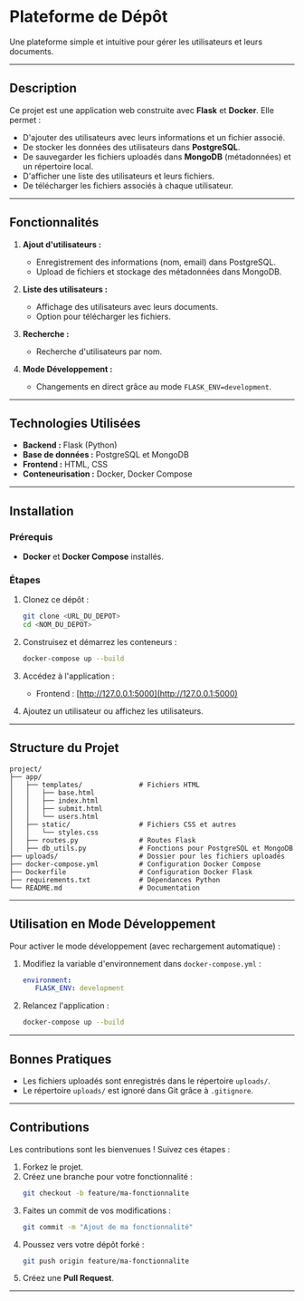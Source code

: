 
# Plateforme de Dépôt

Une plateforme simple et intuitive pour gérer les utilisateurs et leurs documents.

---

## Description
Ce projet est une application web construite avec **Flask** et **Docker**. Elle permet :
- D'ajouter des utilisateurs avec leurs informations et un fichier associé.
- De stocker les données des utilisateurs dans **PostgreSQL**.
- De sauvegarder les fichiers uploadés dans **MongoDB** (métadonnées) et un répertoire local.
- D'afficher une liste des utilisateurs et leurs fichiers.
- De télécharger les fichiers associés à chaque utilisateur.

---

## Fonctionnalités
1. **Ajout d'utilisateurs :**
   - Enregistrement des informations (nom, email) dans PostgreSQL.
   - Upload de fichiers et stockage des métadonnées dans MongoDB.

2. **Liste des utilisateurs :**
   - Affichage des utilisateurs avec leurs documents.
   - Option pour télécharger les fichiers.

3. **Recherche :**
   - Recherche d'utilisateurs par nom.

4. **Mode Développement :**
   - Changements en direct grâce au mode `FLASK_ENV=development`.

---

## Technologies Utilisées
- **Backend :** Flask (Python)
- **Base de données :** PostgreSQL et MongoDB
- **Frontend :** HTML, CSS
- **Conteneurisation :** Docker, Docker Compose

---

## Installation

### **Prérequis**
- **Docker** et **Docker Compose** installés.

### **Étapes**
1. Clonez ce dépôt :
   ```bash
   git clone <URL_DU_DEPOT>
   cd <NOM_DU_DEPOT>
   ```

2. Construisez et démarrez les conteneurs :
   ```bash
   docker-compose up --build
   ```

3. Accédez à l'application :
   - Frontend : [http://127.0.0.1:5000](http://127.0.0.1:5000)

4. Ajoutez un utilisateur ou affichez les utilisateurs.

---

## Structure du Projet
```
project/
├── app/
│   ├── templates/              # Fichiers HTML
│   │   ├── base.html
│   │   ├── index.html
│   │   ├── submit.html
│   │   └── users.html
│   ├── static/                 # Fichiers CSS et autres
│   │   └── styles.css
│   ├── routes.py               # Routes Flask
│   ├── db_utils.py             # Fonctions pour PostgreSQL et MongoDB
├── uploads/                    # Dossier pour les fichiers uploadés
├── docker-compose.yml          # Configuration Docker Compose
├── Dockerfile                  # Configuration Docker Flask
├── requirements.txt            # Dépendances Python
└── README.md                   # Documentation
```

---

## Utilisation en Mode Développement
Pour activer le mode développement (avec rechargement automatique) :
1. Modifiez la variable d'environnement dans `docker-compose.yml` :
   ```yaml
   environment:
      FLASK_ENV: development
   ```

2. Relancez l'application :
   ```bash
   docker-compose up --build
   ```

---

## Bonnes Pratiques
- Les fichiers uploadés sont enregistrés dans le répertoire `uploads/`.
- Le répertoire `uploads/` est ignoré dans Git grâce à `.gitignore`.

---

## Contributions
Les contributions sont les bienvenues ! Suivez ces étapes :
1. Forkez le projet.
2. Créez une branche pour votre fonctionnalité :
   ```bash
   git checkout -b feature/ma-fonctionnalite
   ```
3. Faites un commit de vos modifications :
   ```bash
   git commit -m "Ajout de ma fonctionnalité"
   ```
4. Poussez vers votre dépôt forké :
   ```bash
   git push origin feature/ma-fonctionnalite
   ```
5. Créez une **Pull Request**.

---
